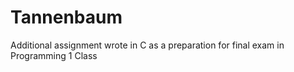 # Tannenbaum
Additional assignment wrote in C as a preparation for final exam in Programming 1 Class
